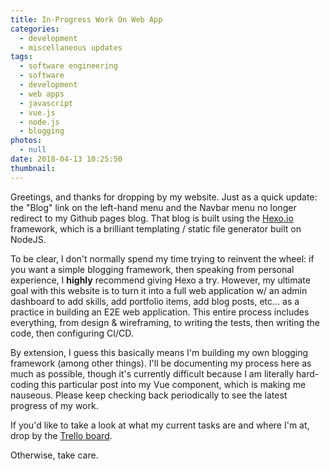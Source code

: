 ```yaml
---
title: In-Progress Work On Web App
categories:
  - development
  - miscellaneous updates
tags:
  - software engineering
  - software
  - development
  - web apps
  - javascript
  - vue.js
  - node.js
  - blogging
photos:
  - null
date: 2018-04-13 10:25:50
thumbnail:
---
```


Greetings, and thanks for dropping by my website. Just as a quick update: the "Blog" link on the left-hand menu and the Navbar menu no longer redirect to my Github pages blog. That blog is built using the [Hexo.io](https://hexo.io/) framework, which is a brilliant templating / static file generator built on NodeJS.

To be clear, I don't normally spend my time trying to reinvent the wheel: if you want a simple blogging framework, then speaking from personal experience, I **highly** recommend giving Hexo a try. However, my ultimate goal with this website is to turn it into a full web application w/ an admin dashboard to add skills, add portfolio items, add blog posts, etc... as a practice in building an E2E web application. This entire process includes everything, from design & wireframing, to writing the tests, then writing the code, then configuring CI/CD.

By extension, I guess this basically means I'm building my own blogging framework (among other things). I'll be documenting my process here as much as possible, though it's currently difficult because I am literally hard-coding this particular post into my Vue component, which is making me nauseous. Please keep checking back periodically to see the latest progress of my work.

If you'd like to take a look at what my current tasks are and where I'm at, drop by the [Trello board](https://trello.com/b/I7ViIjis).

Otherwise, take care.

